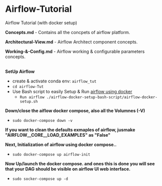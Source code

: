 # Airflow-Tutorial

Airflow Tutorial (with docker setup)

**Concepts.md** - Contains all the concpets of airflow platform.

**Architectural-View.md** - Airflow Architect component concepts.

**Working-&-Config.md** - Airflow working & configurable parameters concepts.
</br>
</br>





**SetUp Airflow**
- create & activate conda env: ```airflow_tut```
- ```cd airflow-Tut```
- Use Bash script to easily Setup & Run [airflow using docker](https://github.com/BaliDataMan/airflow-docker-setup-bash-script)
    - ```Run airflow ./airflow-docker-setup-bash-script/airflow-docker-setup.sh```

**Down/close the aiflow docker compose, also all the Volumnes (-V)**
- ```sudo docker-compose down -v```

**If you want to clean the defaults exmaples of airflow, jusmake "AIRFLOW__CORE__LOAD_EXAMPLES" as "False"**

**Next, Initialization of airflow using docker compose..**
- ```sudo docker-compose up airflow-init```


**Now Up/launch the docker compose. and ones this is done you will see that your DAG should be visible on airflow UI web interface.**
- ```sudo socker-compose up -d```

